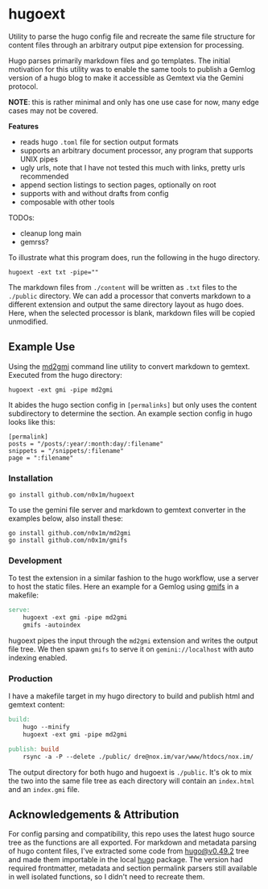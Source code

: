 # hugoext

Utility to parse the hugo config file and recreate the same file structure for content files through
an arbitrary output pipe extension for processing.

Hugo parses primarily markdown files and go templates. The initial motivation for this utility was
to enable the same tools to publish a Gemlog version of a hugo blog to make it accessible as Gemtext
via the Gemini protocol.

**NOTE**: this is rather minimal and only has one use case for now, many edge cases may not be covered.

**Features**
- reads hugo `.toml` file for section output formats
- supports an arbitrary document processor, any program that supports UNIX pipes
- ugly urls, note that I have not tested this much with links, pretty urls recommended
- append section listings to section pages, optionally on root
- supports with and without drafts from config
- composable with other tools

TODOs:
- cleanup long main
- gemrss?

To illustrate what this program does, run the following in the hugo directory.

```
hugoext -ext txt -pipe=""
```

The markdown files from `./content` will be written as `.txt` files to the `./public` directory. We
can add a processor that converts markdown to a different extension and output the same directory
layout as hugo does. Here, when the selected processor is blank, markdown files will be copied
unmodified.

## Example Use

Using the [md2gmi](https://github.com/n0x1m/md2gmi) command line utility to convert markdown to
gemtext. Executed from the hugo directory:

```
hugoext -ext gmi -pipe md2gmi
```

It abides the hugo section config in `[permalinks]` but only uses the content subdirectory to
determine the section. An example section config in hugo looks like this:

```
[permalink]
posts = "/posts/:year/:month:day/:filename"
snippets = "/snippets/:filename"
page = ":filename"
```

### Installation

```
go install github.com/n0x1m/hugoext
```

To use the gemini file server and markdown to gemtext converter in the examples below, also install
these:

```
go install github.com/n0x1m/md2gmi
go install github.com/n0x1m/gmifs
```

### Development

To test the extension in a similar fashion to the hugo workflow, use a server to host the static
files. Here an example for a Gemlog using [gmifs](https://github.com/n0x1m/gmifs) in a makefile:

```makefile
serve:
    hugoext -ext gmi -pipe md2gmi
    gmifs -autoindex
```

hugoext pipes the input through the `md2gmi` extension and writes the output file tree. We then
spawn `gmifs` to serve it on `gemini://localhost` with auto indexing enabled.

### Production

I have a makefile target in my hugo directory to build and publish html and gemtext content:

```makefile
build:
    hugo --minify
    hugoext -ext gmi -pipe md2gmi

publish: build
    rsync -a -P --delete ./public/ dre@nox.im/var/www/htdocs/nox.im/
```

The output directory for both hugo and hugoext is `./public`. It's ok to mix the two into the same
file tree as each directory will contain an `index.html` and an `index.gmi` file.

## Acknowledgements & Attribution

For config parsing and compatibility, this repo uses the latest hugo source tree as the functions are all
exported. For markdown and metadata parsing of hugo content files, I've extracted some code from
[hugo@v0.49.2](https://github.com/gohugoio/hugo/tree/v0.49.2/) tree and made them importable in the
local [hugo](./hugo) package. The version had required frontmatter, metadata and section permalink
parsers still available in well isolated functions, so I didn't need to recreate them.
